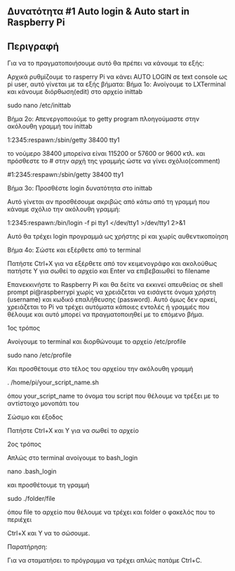 ## Δυνατότητα #1 Auto login & Auto start in Raspberry Pi
## Περιγραφή
Για να το πραγματοποιήσουμε αυτό θα πρέπει να κάνουμε τα εξής:

Αρχικά ρυθμίζουμε το rasperry Pi να κάνει AUTO LOGIN σε text console ως pi user,
αυτό γίνεται με τα εξής βήματα:
Βήμα 1ο: Ανοίγουμε το LXTerminal και κάνουμε διόρθωση(edit) στο αρχείο inittab

sudo nano /etc/inittab

Βήμα 2ο: Απενεργοποιούμε το getty program
πλοηγούμαστε στην ακόλουθη γραμμή του inittab

1:2345:respawn:/sbin/getty 38400 tty1

το νούμερο 38400 μπορείνα είναι 115200 or 57600 or 9600 κτλ.
και πρόσθεστε το # στην αρχή της γραμμής ώστε να γίνει σχόλιο(comment)

#1:2345:respawn:/sbin/getty 38400 tty1

Βήμα 3ο: Προσθέστε login δυνατότητα στο inittab

Αυτό γίνεται αν προσθέσουμε ακριβώς από κάτω από τη γραμμή που κάναμε σχόλιο την ακόλουθη γραμμή:

1:2345:respawn:/bin/login -f pi tty1 </dev/tty1 >/dev/tty1 2>&1

Αυτό θα τρέχει login προγραμμά ως χρήστης pi και χωρίς αυθεντικοποίηση

Βήμα 4ο: Σώστε και εξέρθετε από το terminal

Πατήστε Ctrl+X για να εξέρθετε από τον κειμενογράφο και ακολούθως πατήστε Y για σωθεί το αρχείο και Enter να επιβεβαιωθεί το filename

Επανεκκινήστε το Raspberry Pi και θα δείτε να εκκινεί απευθείας σε shell prompt pi@raspberrypi χωρίς να χρειάζεται να εισάγετε όνομα χρήστη (username) και κωδικό επαλήθευσης 
(password). 
Αυτό όμως δεν αρκεί, χρειάζεται το Pi να τρέχει αυτόματα κάποιες εντολές ή γραμμές που θέλουμε και αυτό μπορεί να πραγματοποιηθεί με το επόμενο βήμα.

1ος τρόπος 

Ανοίγουμε το terminal και διορθώνουμε το αρχείο /etc/profile

sudo nano /etc/profile

Και προσθέτουμε στο τέλος του αρχείου την ακόλουθη γραμμή

. /home/pi/your_script_name.sh

όπου your_script_name το όνομα του script που θέλουμε να τρέξει με το αντίστοιχο μονοπάτι του

Σώσιμο και έξοδος

Πατήστε Ctrl+X και Y για να σωθεί το αρχείο

2ος τρόπος 

Απλώς στο terminal  ανοίγουμε το bash_login

nano .bash_login

και προσθέτουμε τη γραμμή

sudo ./folder/file

όπου file το αρχείο που θέλουμε να τρέχει και folder ο φακελός που το περιέχει

Ctrl+X και Y να το σώσουμε.

Παρατήρηση:

Για να σταματήσει το πρόγραμμα να τρέχει απλώς πατάμε Ctrl+C.
